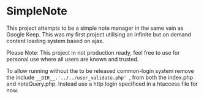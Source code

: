 # SimpleNote
This project attempts to be a simple note manager in the same vain as Google Keep. This was my first project utilising an infinite but on demand content loading system based on ajax.

Please Note: This project in not production ready, feel free to use for personal use where all users are known and trusted.

To allow running without the to be released common-login system remove the include `__DIR__.'../../user_validate.php' `, from both the index.php and noteQuery.php. Instead use a http login specificed in a htaccess file for now.

